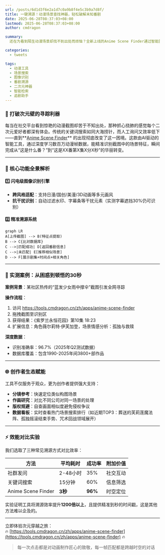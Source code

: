 ```yaml
---
url: /posts/6d1d3f6e2a1d7c0a9b8f4e5c3b9a7d8f/
title: 一键溯源！动漫场景查找神器，轻松破解未知番剧
date: 2025-06-28T08:37:03+08:00
lastmod: 2025-06-28T08:37:03+08:00
author: cmdragon

summary:
  还在为看到陌生动漫场景却找不到出处而烦恼？全新上线的Anime Scene Finder通过智能图像识别技术，只需上传截图，3秒锁定番剧名称与具体集数，二次元爱好者的必备侦探工具！

categories:
  - tweets

tags:
  - 动漫工具
  - 场景搜索
  - 图像识别
  - 番剧溯源
  - 二次元神器
  - 智能检索
  - 追剧助手
---
```


### 🎯 打破次元壁的寻踪利器

每当在社交平台看到惊艳的动漫截图却苦于不知出处，那种抓心挠肺的感觉每个二次元爱好者都深有体会。传统的关键词搜索如同大海捞针，而人工询问又效率低下——直到**[Anime Scene Finder](https://tools.cmdragon.cn/zh/apps/anime-scene-friend)**
的出现彻底改变了这一困境。这款由AI驱动的智能工具，通过深度学习数百万动漫帧数据，能精准识别截图中的场景特征，瞬间完成从“这是什么番？”到“这是XX番第X集X分X秒”的华丽转变。

---

### 🌟 核心功能全景解析

#### 1️⃣ **闪电级图像识别引擎**

- **跨风格适配**：支持日漫/国创/美漫/3D动画等多元画风
- **抗干扰识别**：自动过滤水印、字幕条等干扰元素（实测字幕遮挡30%仍可识别）

#### 2️⃣ **精准溯源系统**

```mermaid
graph LR
A[上传截图] --> B(特征点提取)
B --> C{比对数据库}
C -->|匹配成功| D[返回番剧信息]
C -->|未匹配| E[推荐相似场景]
D --> F[展示剧集+时间点+相关角色]
```

---

### 🚀 实测案例：从困惑到顿悟的30秒

**案例背景**：某社区热传的“蓝发少女雨中撑伞”截图引发全网寻踪

**操作流程**：

1. 访问 https://tools.cmdragon.cn/zh/apps/anime-scene-finder
2. 拖拽截图至识别区
3. 获得结果：《紫罗兰永恒花园》第10集 18:23
4. 扩展信息：角色薇尔莉特·伊芙加登，场景情感分析：孤独与救赎

**深度数据**：

- 识别准确率：96.7%（2025年Q2测试数据）
- 数据库覆盖：包含1990-2025年间3800+部作品

---

### 🌐 创作者生态赋能

工具不仅服务于观众，更为创作者提供强大支持：

- **分镜参考**：快速定位类似构图场景
- **作画研究**：对比不同公司对同一场景的处理
- **版权规避**：自查画面相似度避免侵权争议
- **数据看板**：实时查看热门场景搜索排行（如近期TOP3：葬送的芙莉莲魔法阵、孤独摇滚结束手势、咒术回战领域展开）

---

### ⚡️ 效能对比实验

我们选取了三种常见溯源方式对比效率：

| 方法                 | 平均耗时   | 成功率     | 附加价值 |
|--------------------|--------|---------|------|
| 社群发问               | 2-48小时 | 35%     | 社交互动 |
| 关键词搜索              | 15分钟   | 60%     | 信息筛选 |
| Anime Scene Finder | **3秒** | **96%** | 时空定位 |

实验证明工具将溯源效率提升**1200倍以上**，且提供精准到秒的时间戳，这是其他方法难以企及的。

---

立即体验次元穿越之旅：  
🔥 [https://tools.cmdragon.cn/zh/apps/anime-scene-finder](https://tools.cmdragon.cn/zh/apps/anime-scene-finder) 🔥

> 每一次点击都是对动画制作匠心的致敬，每一帧匹配都是跨越时空的对话
